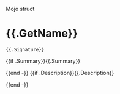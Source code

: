 Mojo struct

# {{.GetName}}

```mojo
{{.Signature}}
```

{{if .Summary}}{{.Summary}}

{{end -}}
{{if .Description}}{{.Description}}

{{end -}}